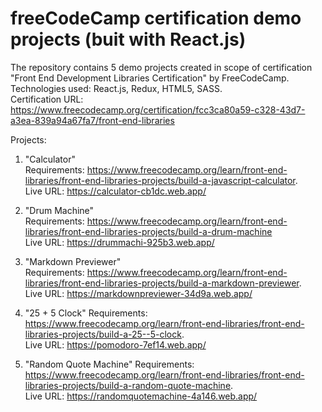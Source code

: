 # freeCodeCamp certification demo projects (buit with React.js)
The repository contains 5 demo projects created in scope of certification "Front End Development Libraries Certification" by FreeCodeCamp. \
Technologies used: React.js, Redux, HTML5, SASS.\
Certification URL: https://www.freecodecamp.org/certification/fcc3ca80a59-c328-43d7-a3ea-839a94a67fa7/front-end-libraries

Projects:
1) "Calculator"\
  Requirements: https://www.freecodecamp.org/learn/front-end-libraries/front-end-libraries-projects/build-a-javascript-calculator. \
  Live URL: https://calculator-cb1dc.web.app/ 
  
2) "Drum Machine"\
  Requirements: https://www.freecodecamp.org/learn/front-end-libraries/front-end-libraries-projects/build-a-drum-machine \
  Live URL: https://drummachi-925b3.web.app/ 
  
3) "Markdown Previewer"\
  Requirements: https://www.freecodecamp.org/learn/front-end-libraries/front-end-libraries-projects/build-a-markdown-previewer. \
  Live URL: https://markdownpreviewer-34d9a.web.app/ 
 
4) "25 + 5 Clock"
  Requirements: https://www.freecodecamp.org/learn/front-end-libraries/front-end-libraries-projects/build-a-25--5-clock. \
  Live URL: https://pomodoro-7ef14.web.app/ 
  
5) "Random Quote Machine"
  Requirements: https://www.freecodecamp.org/learn/front-end-libraries/front-end-libraries-projects/build-a-random-quote-machine. \
  Live URL: https://randomquotemachine-4a146.web.app/
